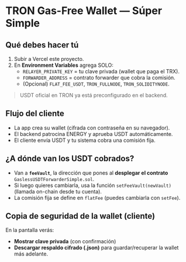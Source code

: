 # TRON Gas-Free Wallet — Súper Simple

## Qué debes hacer tú
1. Subir a Vercel este proyecto.
2. En **Environment Variables** agrega SOLO:
   - `RELAYER_PRIVATE_KEY` = tu clave privada (wallet que paga el TRX).
   - `FORWARDER_ADDRESS` = contrato forwarder que cobra la comisión.
   - (Opcional) `FLAT_FEE_USDT`, `TRON_FULLNODE`, `TRON_SOLIDITYNODE`.

> USDT oficial en TRON ya está preconfigurado en el backend.

## Flujo del cliente
- La app crea su wallet (cifrada con contraseña en su navegador).
- El backend patrocina ENERGY y aprueba USDT automáticamente.
- El cliente envía USDT y tu sistema cobra una comisión fija.


## ¿A dónde van los USDT cobrados?
- Van a **`feeVault`**, la dirección que pones al **desplegar el contrato** `GaslessUSDTForwarderSimple.sol`.
- Si luego quieres cambiarla, usa la función `setFeeVault(newVault)` (llamada on-chain desde tu cuenta).
- La comisión fija se define en `flatFee` (puedes cambiarla con `setFee`).

## Copia de seguridad de la wallet (cliente)
En la pantalla verás:
- **Mostrar clave privada** (con confirmación)
- **Descargar respaldo cifrado (.json)** para guardar/recuperar la wallet más adelante.
